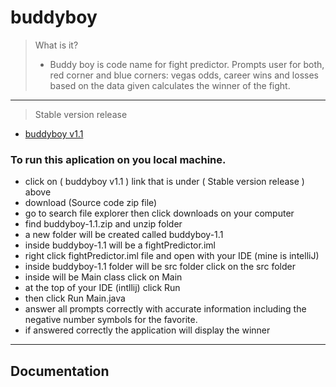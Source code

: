  # buddyboy
> What is it?
> - Buddy boy is code name for fight predictor. Prompts user for both, red corner and blue corners: vegas odds, career wins and losses based on the data given calculates the winner of the fight.

 
---
> Stable version release
 - [buddyboy v1.1](https://github.com/wilmer88/buddyboy/releases/tag/v1.1)
### To run this aplication on you local machine.  
- click on ( buddyboy v1.1 ) link that is under ( Stable version release ) above
- download (Source code zip file)
- go to search file explorer then click downloads on your computer 
- find buddyboy-1.1.zip and unzip folder
- a new folder will be created called buddyboy-1.1 
- inside buddyboy-1.1 will be a fightPredictor.iml 
- right click fightPredictor.iml file and open with your IDE (mine is intelliJ)
- inside buddyboy-1.1 folder will be src folder click on the src folder 
- inside will be Main class click on Main 
- at the top of your IDE (intllij) click Run
- then click Run Main.java
- answer all prompts correctly with accurate information including the negative number symbols for the favorite.
- if answered correctly the application will display the winner

---
## Documentation

 


